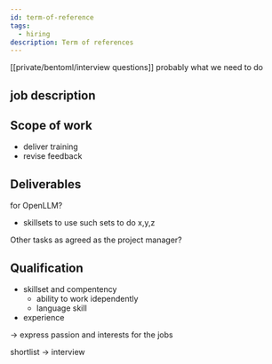 ```yaml
---
id: term-of-reference
tags:
  - hiring
description: Term of references
---
```


[[private/bentoml/interview questions]] probably what we need to do

## job description

## Scope of work

- deliver training
- revise feedback

## Deliverables

for OpenLLM?

- skillsets to use such sets to do x,y,z

Other tasks as agreed as the project manager?

## Qualification

- skillset and compentency
  - ability to work idependently
  - language skill
- experience

-> express passion and interests for the jobs

shortlist -> interview
